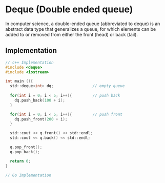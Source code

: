 # Deque (Double ended queue)


In computer science, a double-ended queue (abbreviated to deque) is an abstract data type that generalizes a queue, for which elements can be added to or removed from either the front (head) or back (tail).

## Implementation

```c
// c++ Implementation
#include <deque>
#include <iostream>

int main (){
  std::deque<int> dq;                 // empty queue
  
  for(int i = 0; i < 5; i++){         // push back
    dq.push_back(100 + i);
  }

  for(int i = 0; i < 5; i++){         // push front
    dq.push_front(200 + i);
  }

  std::cout << q.front() << std::endl;
  std::cout << q.back() << std::endl;

  q.pop_front();
  q.pop_back();

  return 0;
}
```

```go
// Go Implementation

```

